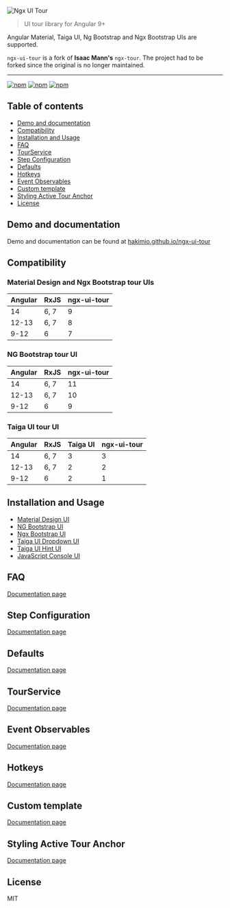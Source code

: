 ![Ngx UI Tour](https://user-images.githubusercontent.com/768105/130578626-8b6cbefb-217c-4943-8661-22459a7b67a3.png)

> UI tour library for Angular 9+

Angular Material, Taiga UI, Ng Bootstrap and Ngx Bootstrap UIs are supported.

`ngx-ui-tour` is a fork of __Isaac Mann's__ `ngx-tour`. The project had to be forked since the original is no longer 
maintained.

---

[![npm](https://img.shields.io/npm/dt/ngx-ui-tour-core.svg)](https://www.npmjs.com/package/ngx-ui-tour-core)
[![npm](https://img.shields.io/npm/v/ngx-ui-tour-core.svg)](https://www.npmjs.com/package/ngx-ui-tour-core)
[![npm](https://img.shields.io/npm/l/ngx-ui-tour-core.svg)](https://www.npmjs.com/package/ngx-ui-tour-core)

## Table of contents

- [Demo and documentation](#demo-and-documentation)
- [Compatibility](#compatibility)
- [Installation and Usage](#installation-and-usage)
- [FAQ](#faq)
- [TourService](#tourservice)
- [Step Configuration](#step-configuration)
- [Defaults](#defaults)
- [Hotkeys](#hotkeys)
- [Event Observables](#event-observables)
- [Custom template](#custom-template)
- [Styling Active Tour Anchor](#styling-active-tour-anchor)
- [License](#license)

## Demo and documentation

Demo and documentation can be found at [hakimio.github.io/ngx-ui-tour](https://hakimio.github.io/ngx-ui-tour)

## Compatibility

### Material Design and Ngx Bootstrap tour UIs

| Angular | RxJS | ngx-ui-tour |
|---------|------|-------------|
| 14      | 6, 7 | 9           |
| 12-13   | 6, 7 | 8           |
| 9-12    | 6    | 7           |

### NG Bootstrap tour UI

| Angular | RxJS | ngx-ui-tour |
|---------|------|-------------|
| 14      | 6, 7 | 11          |
| 12-13   | 6, 7 | 10          |
| 9-12    | 6    | 9           |

### Taiga UI tour UI

| Angular | RxJS | Taiga UI | ngx-ui-tour |
|---------|------|----------|-------------|
| 14      | 6, 7 | 3        | 3           |
| 12-13   | 6, 7 | 2        | 2           |
| 9-12    | 6    | 2        | 1           |

## Installation and Usage

- [Material Design UI](https://hakimio.github.io/ngx-ui-tour/md-menu/Setup)
- [NG Bootstrap UI](https://hakimio.github.io/ngx-ui-tour/ng-bootstrap/Setup)
- [Ngx Bootstrap UI](https://hakimio.github.io/ngx-ui-tour/ngx-bootstrap/Setup)
- [Taiga UI Dropdown UI](https://hakimio.github.io/ngx-ui-tour/tui-dropdown/Setup)
- [Taiga UI Hint UI](https://hakimio.github.io/ngx-ui-tour/tui-hint/Setup)
- [JavaScript Console UI](https://hakimio.github.io/ngx-ui-tour/console/Setup)

## FAQ

[Documentation page](https://hakimio.github.io/ngx-ui-tour/md-menu/FAQ)

## Step Configuration

[Documentation page](https://hakimio.github.io/ngx-ui-tour/md-menu/API#step-config)

## Defaults

[Documentation page](https://hakimio.github.io/ngx-ui-tour/md-menu/Misc#defauls)

## TourService

[Documentation page](https://hakimio.github.io/ngx-ui-tour/md-menu/API#tour-service)

## Event Observables

[Documentation page](https://hakimio.github.io/ngx-ui-tour/md-menu/API#events)

## Hotkeys

[Documentation page](https://hakimio.github.io/ngx-ui-tour/md-menu/Misc#hotkeys)

## Custom template

[Documentation page](https://hakimio.github.io/ngx-ui-tour/md-menu/Misc#custom-template)

## Styling Active Tour Anchor

[Documentation page](https://hakimio.github.io/ngx-ui-tour/md-menu/Misc#styling-active-anchor)

## License

MIT
